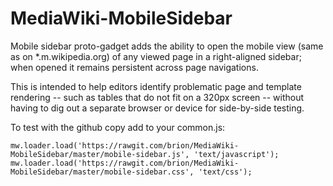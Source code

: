 MediaWiki-MobileSidebar
=======================

Mobile sidebar proto-gadget adds the ability to open the mobile view (same as on *.m.wikipedia.org) of any viewed page in a right-aligned sidebar; when opened it remains persistent across page navigations.

This is intended to help editors identify problematic page and template rendering -- such as tables that do not fit on a 320px screen -- without having to dig out a separate browser or device for side-by-side testing.


To test with the github copy add to your common.js:

```
mw.loader.load('https://rawgit.com/brion/MediaWiki-MobileSidebar/master/mobile-sidebar.js', 'text/javascript');
mw.loader.load('https://rawgit.com/brion/MediaWiki-MobileSidebar/master/mobile-sidebar.css', 'text/css');
```
